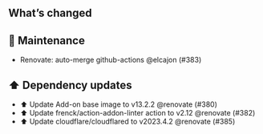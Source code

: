 ## What’s changed
## 🧰 Maintenance

- Renovate: auto-merge github-actions @elcajon (#383)

## ⬆️ Dependency updates

- ⬆️ Update Add-on base image to v13.2.2 @renovate (#380)
- ⬆️ Update frenck/action-addon-linter action to v2.12 @renovate (#382)
- ⬆️ Update cloudflare/cloudflared to v2023.4.2 @renovate (#385)

